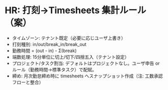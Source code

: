 # HR: 打刻→Timesheets 集計ルール（案）

- タイムゾーン: テナント既定（必要に応じユーザ上書き）
- 打刻種別: in/out/break_in/break_out
- 勤務時間 = (out - in) - Σ(break)
- 端数処理: 15分単位に切上/切下/四捨五入（テナント設定）
- プロジェクト/タスク割当: デフォルトはプロジェクトなし。ユーザ申告 or ルール（勤務時間→標準タスク）で配賦。
- 締め: 月次勤怠締め時に timesheets へスナップショット作成（注: 工数承認フローと整合）
